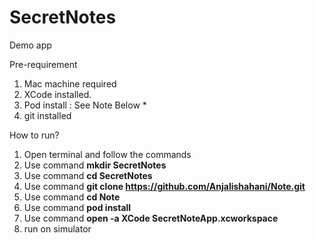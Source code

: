
# SecretNotes
Demo app

Pre-requirement
1. Mac machine required
2. XCode installed. 
3. Pod install : See Note Below *
4. git installed

How to run?

1. Open terminal and follow the commands
2. Use command   **mkdir SecretNotes**
3. Use command   **cd SecretNotes**
4. Use command   **git clone https://github.com/Anjalishahani/Note.git**
5. Use command   **cd Note**
6. Use command   **pod install**
7. Use command   **open -a XCode SecretNoteApp.xcworkspace**
8. run on simulator

